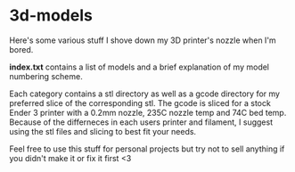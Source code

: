 # 3d-models
Here's some various stuff I shove down my 3D printer's nozzle when I'm bored.

**index.txt** contains a list of models and a brief explanation of my model numbering scheme.

Each category contains a stl directory as well as a gcode directory for my preferred slice of the corresponding stl.
The gcode is sliced for a stock Ender 3 printer with a 0.2mm nozzle, 235C nozzle temp and 74C bed temp.
Because of the differneces in each users printer and filament, I suggest using the stl files and slicing to best fit your needs.

Feel free to use this stuff for personal projects but try not to sell anything if you didn't make it or fix it first  <3
